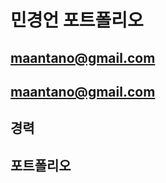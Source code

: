 # 민경언 포트폴리오

## maantano@gmail.com

## [maantano@gmail.com](https://introduce-omega.vercel.app/)

## 경력

## 포트폴리오
